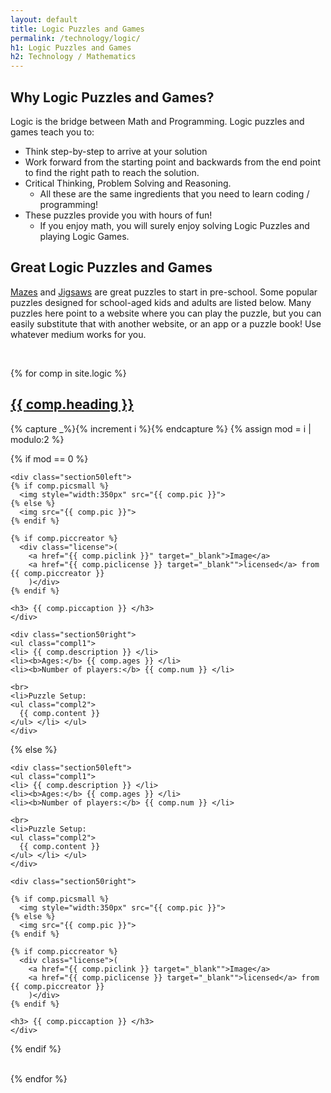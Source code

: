 ```yaml
---
layout: default
title: Logic Puzzles and Games
permalink: /technology/logic/
h1: Logic Puzzles and Games
h2: Technology / Mathematics
---
```


<section50short> 
<h2>Why Logic Puzzles and Games?</h2>
<div>
Logic is the bridge between Math and Programming. Logic puzzles and games teach you to:
<ul class="yes">
 <li>Think step-by-step to arrive at your solution</li>  
 <li>Work forward from the starting point and backwards from the end point to find the right path to reach the solution.</li>
 <li> Critical Thinking, Problem Solving and Reasoning. 
 <ul class="aboutl2"><li>All these are the same ingredients that you need to learn coding / programming! </li></ul>
 </li>
 <li>These puzzles provide you with hours of fun!
 <ul class="aboutl2"><li>If you enjoy math, you will surely enjoy solving Logic Puzzles and playing Logic Games.</li></ul>
 </li>
</ul>
<h2>Great Logic Puzzles and Games</h2>
<p> <a href="https://www.amazon.com/s?k=maze+books+for+kids&ref=nb_sb_noss_2" target="_blank">Mazes</a> and <a href="https://www.amazon.com/s?k=jigsaw+puzzles&ref=nb_sb_noss_2" target="_blank">Jigsaws</a> are great puzzles to start in pre-school. Some popular puzzles designed for school-aged kids and adults are listed below. Many puzzles here point to a website where you can play the puzzle, but you can easily substitute that with another website, or an app or a puzzle book! Use whatever medium works for you. </p>
</div>
<br>
</section50short>

{% for comp in site.logic %}  
<section50> 
  <h2> <a href=" {{ comp.toplink }} " target="_blank">{{ comp.heading }} </a> </h2>

  <!-- Use capture to prevent outputting i -->
  {% capture _%}{% increment i %}{% endcapture %}
  {% assign mod = i | modulo:2 %}

  <!-- For even loop runs, put pic to left. Switch for odd -->
  {% if mod == 0 %}

    <div class="section50left">
    {% if comp.picsmall %}
      <img style="width:350px" src="{{ comp.pic }}">
    {% else %}
      <img src="{{ comp.pic }}">
    {% endif %}

    {% if comp.piccreator %}
      <div class="license">(
        <a href="{{ comp.piclink }}" target="_blank">Image</a>
        <a href="{{ comp.piclicense }} target="_blank"">licensed</a> from {{ comp.piccreator }}
        )</div>
    {% endif %}

    <h3> {{ comp.piccaption }} </h3>
    </div>

    <div class="section50right">
    <ul class="compl1">
    <li> {{ comp.description }} </li>
    <li><b>Ages:</b> {{ comp.ages }} </li>
    <li><b>Number of players:</b> {{ comp.num }} </li>   

    <br>
    <li>Puzzle Setup:
    <ul class="compl2">
      {{ comp.content }} 
    </ul> </li> </ul>
    </div>

  {% else %}

    <div class="section50left">
    <ul class="compl1">
    <li> {{ comp.description }} </li>
    <li><b>Ages:</b> {{ comp.ages }} </li>
    <li><b>Number of players:</b> {{ comp.num }} </li>
 
    <br>
    <li>Puzzle Setup:
    <ul class="compl2">
      {{ comp.content }} 
    </ul> </li> </ul>
    </div>
 
    <div class="section50right">

    {% if comp.picsmall %}
      <img style="width:350px" src="{{ comp.pic }}">
    {% else %}
      <img src="{{ comp.pic }}">
    {% endif %}

    {% if comp.piccreator %}
      <div class="license">(
        <a href="{{ comp.piclink }} target="_blank"">Image</a>
        <a href="{{ comp.piclicense }} target="_blank"">licensed</a> from {{ comp.piccreator }}
        )</div>
    {% endif %}

    <h3> {{ comp.piccaption }} </h3>
    </div>

  {% endif %}

</section50>
<br>
{% endfor %}
